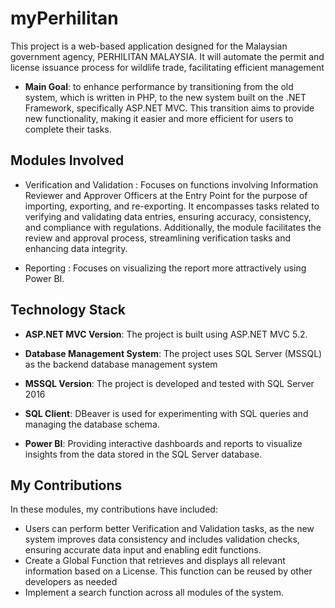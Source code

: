 # myPerhilitan

This project is a web-based application designed for the Malaysian government agency, PERHILITAN MALAYSIA. 
It will automate the permit and license issuance process for wildlife trade, facilitating efficient management

- **Main Goal**: to enhance performance by transitioning from the old system, which is written in PHP, to the new system built on the .NET Framework,
  specifically ASP.NET MVC. This transition aims to provide new functionality, making it easier and more efficient for users to complete their tasks.
  
## Modules Involved

- Verification and Validation : Focuses on functions involving Information Reviewer and Approver Officers at the Entry Point for the purpose of importing, exporting, and re-exporting. It encompasses tasks related to verifying and validating data entries, ensuring accuracy, consistency, and compliance with regulations. Additionally, the module facilitates the review and approval process, streamlining verification tasks and enhancing data integrity.

- Reporting : Focuses on visualizing the report more attractively using Power BI.

## Technology Stack

- **ASP.NET MVC Version**: The project is built using ASP.NET MVC 5.2.

- **Database Management System**: The project uses SQL Server (MSSQL) as the backend database management system

- **MSSQL Version**: The project is developed and tested with SQL Server 2016

- **SQL Client**: DBeaver is used for experimenting with SQL queries and managing the database schema.

- **Power BI**: Providing interactive dashboards and reports to visualize insights from the data stored in the SQL Server database.

## My Contributions

In these modules, my contributions have included:

- Users can perform better Verification and Validation tasks, as the new system improves data consistency and includes validation checks, ensuring accurate data input and enabling edit functions.
- Create a Global Function that retrieves and displays all relevant information based on a License. This function can be reused by other developers as needed
- Implement a search function across all modules of the system.

